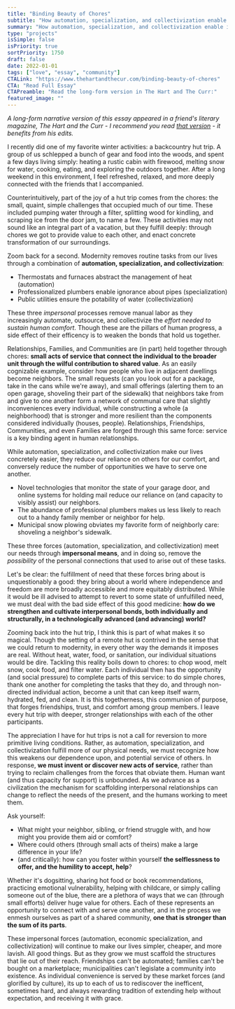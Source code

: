 ```yaml
---
title: "Binding Beauty of Chores"
subtitle: "How automation, specialization, and collectivization enable isolation"
summary: "How automation, specialization, and collectivization enable isolation"
type: "projects"
isSimple: false
isPriority: true
sortPriority: 1750
draft: false
date: 2022-01-01
tags: ["love", "essay", "community"]
CTALink: "https://www.thehartandthecur.com/binding-beauty-of-chores"
CTA: "Read Full Essay"
CTAPreamble: "Read the long-form version in The Hart and The Curr:"
featured_image: ""
---
```


*A long-form narrative version of this essay appeared in a friend's literary magazine, The Hart and the Curr - I recommend you read [that version](https://www.thehartandthecur.com/binding-beauty-of-chores) - it benefits from his edits.*

I recently did one of my favorite winter activities: a backcountry hut trip. A group of us schlepped a bunch of gear and food into the woods, and spent a few days living simply: heating a rustic cabin with firewood, melting snow for water, cooking, eating, and exploring the outdoors together. After a long weekend in this environment, I feel refreshed, relaxed, and more deeply connected with the friends that I accompanied.

Counterintuitively, part of the joy of a hut trip comes from the chores: the small, quaint, simple challenges that occupied much of our time. These included pumping water through a filter, splitting wood for kindling, and scraping ice from the door jam, to name a few. These activities may not sound like an integral part of a vacation, but they fulfill deeply: through chores we got to provide value to each other, and enact concrete transformation of our surroundings.

Zoom back for a second. Modernity removes routine tasks from our lives through a combination of **automation, specialization, and collectivization**:

- Thermostats and furnaces abstract the management of heat (automation)
- Professionalized plumbers enable ignorance about pipes (specialization)
- Public utilities ensure the potability of water (collectivization)

These three *impersonal* processes remove manual labor as they increasingly automate, outsource, and collectivize the *effort needed to sustain human comfort*. Though these are the pillars of human progress, a side effect of their efficency is to weaken the bonds that hold us together. 

Relationships, Families, and Communities are (in part) held together through chores: **small acts of service that connect the individual to the broader unit through the wilful contribution to shared value**. As an easily cognizable example, consider how people who live in adjacent dwellings become neighbors. The small requests (can you look out for a package, take in the cans while we're away), and small offerings (alerting them to an open garage, shoveling their part of the sidewalk) that neighbors take from and give to one another form a network of communal care that slightly inconveniences every individual, while constructing a whole (a neighborhood) that is stronger and more resilient than the components considered individually (houses, people). Relationships, Friendships, Communities, and even Families are forged through this same force: service is a key binding agent in human relationships.

While automation, specialization, and collectivization make our lives concretely easier, they reduce our reliance on others for our comfort, and conversely reduce the number of opportunities we have to serve one another. 

- Novel technologies that monitor the state of your garage door, and online systems for holding mail reduce our reliance on (and capacity to visibly assist) our neighbors.
- The abundance of professional plumbers makes us less likely to reach out to a handy family member or neighbor for help. 
- Municipal snow plowing obviates my favorite form of neighborly care: shoveling a neighbor's sidewalk.

These three forces (automation, specialization, and collectivization) meet our needs through **impersonal means**, and in doing so, remove the *possibility* of the personal connections that used to arise out of these tasks.

Let's be clear: the fulfillment of need that these forces bring about is unquestionably a good: they bring about a world where independence and freedom are more broadly accessible and more equitably distributed. While it would be ill advised to attempt to revert to some state of unfulfilled need, we must deal with the bad side effect of this good medicine: **how do we strengthen and cultivate interpersonal bonds, both individually and structurally, in a technologically advanced (and advancing) world?**

Zooming back into the hut trip, I think this is part of what makes it so magical. Though the setting of a remote hut is contrived in the sense that we could return to modernity, in every other way the demands it imposes are real. Without heat, water, food, or sanitation, our individual situations would be dire. Tackling this reality boils down to chores: to chop wood, melt snow, cook food, and filter water. Each individual then has the opportunity (and social pressure) to complete parts of this service: to do simple chores, thank one another for completing the tasks that they do, and through non-directed individual action, become a unit that can keep itself warm, hydrated, fed, and clean. It is this togetherness, this communion of purpose, that forges friendships, trust, and comfort among group members. I leave every hut trip with deeper, stronger relationships with each of the other participants.

The appreciation I have for hut trips is not a call for reversion to more primitive living conditions. Rather, as automation, specialization, and collectivization fulfill more of our physical needs, we must recognize how this weakens our dependence upon, and potential service of others. In response, **we must invent or discover new acts of service**, rather than trying to reclaim challenges from the forces that obviate them. Human want (and thus capacity for support) is unbounded. As we advance as a civilization the mechanism for scaffolding interpersonal relationships can change to reflect the needs of the present, and the humans working to meet them.

Ask yourself:

- What might your neighbor, sibling, or friend struggle with, and how might you provide them aid or comfort? 
- Where could others (through small acts of theirs) make a large difference in your life? 
- (and critically): how can you foster within yourself **the selflessness to offer, and the humility to accept, help**?

Whether it's dogsitting, sharing hot food or book recommendations, practicing emotional vulnerability, helping with childcare, or simply calling someone out of the blue, there are a plethora of ways that we can (through small efforts) deliver huge value for others. Each of these represents an opportunity to connect with and serve one another, and in the process we enmesh ourselves as part of a shared community, **one that is stronger than the sum of its parts**.

These impersonal forces (automation, economic specialization, and collectivization) will continue to make our lives simpler, cheaper, and more lavish. All good things. But as they grow we must scaffold the structures that lie out of their reach. Friendships can't be automated; families can't be bought on a marketplace; municipalities can't legislate a community into existence. As individual convenience is served by these market forces (and glorified by culture), its up to each of us to rediscover the inefficent, sometimes hard, and always rewarding tradition of extending help without expectation, and receiving it with grace.
